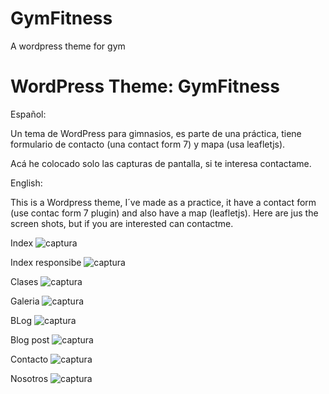 # GymFitness
A wordpress theme for gym

WordPress Theme: GymFitness
==================
Español:

Un tema de WordPress para gimnasios, es parte de una práctica, tiene formulario de contacto (una contact form 7) y mapa (usa leafletjs).


Acá he colocado solo las capturas de pantalla, si te interesa contactame.

English:

This is a Wordpress theme, I´ve made as a practice, it have a contact form (use contac form 7 plugin) and also have a map (leafletjs). Here are jus the screen shots, but if you are interested can contactme.


Index
![captura](index.jpg)

Index responsibe
![captura](index-responsive.jpg)

Clases
![captura](clases.jpg)

Galeria
![captura](galeria.jpg)

BLog
![captura](blog.png)

Blog post
![captura](blog-post.png)

Contacto
![captura](contacto.png)

Nosotros
![captura](nosotros.png)
